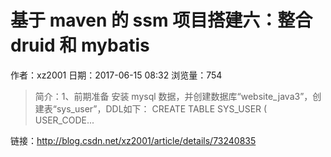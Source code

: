 # 基于 maven 的 ssm 项目搭建六：整合 druid 和 mybatis
作者：xz2001
日期：2017-06-15 08:32
浏览量：754
> 简介：1、前期准备
安装 mysql 数据，并创建数据库“website_java3”，创建表“sys_user”，DDL如下：
CREATE TABLE SYS_USER ( 
    USER_CODE...

 链接：http://blog.csdn.net/xz2001/article/details/73240835
